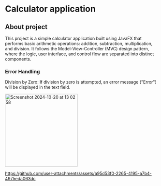 # Calculator application


## About project
This project is a simple calculator application built using JavaFX that performs basic arithmetic operations: addition, subtraction, multiplication, and division.
It follows the Model-View-Controller (MVC) design pattern, where the logic, user interface, and control flow are separated into distinct components.


### Error Handling
Division by Zero: If division by zero is attempted, an error message ("Error") will be displayed in the text field.



<img width="240" alt="Screenshot 2024-10-20 at 13 02 58" src="https://github.com/user-attachments/assets/3cd16fd7-15d2-4ccd-b9d1-c632822e88d7">






https://github.com/user-attachments/assets/a95d53f0-2265-4195-a7b4-4975eda063dc










